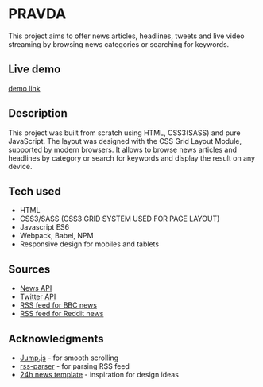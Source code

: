 # PRAVDA

This project aims to offer news articles, headlines, tweets and live video streaming by browsing news categories or searching for keywords.


## Live demo

[demo link](https://leonard186.github.io/pravda/dist/index.html)


## Description

This project was built from scratch using HTML, CSS3(SASS) and pure JavaScript. 
The layout was designed with the CSS Grid Layout Module, supported by modern browsers. 
It allows to browse news articles and headlines by category or search for keywords and display the result on any 
device. 


## Tech used

* HTML
* CSS3/SASS (CSS3 GRID SYSTEM USED FOR PAGE LAYOUT)
* Javascript ES6
* Webpack, Babel, NPM
* Responsive design for mobiles and tablets

## Sources

* [News API](https://newsapi.org/)
* [Twitter API](https://developer.twitter.com/en/docs/api-reference-index.html)
* [RSS feed for BBC news](http://feeds.bbci.co.uk/news/rss.xml)
* [RSS feed for Reddit news](https://www.reddit.com/wiki/rss)

## Acknowledgments

* [Jump.js](https://github.com/callmecavs/jump.js) - for smooth scrolling
* [rss-parser](https://www.npmjs.com/package/rss-parser) - for parsing RSS feed
* [24h news template](http://via-theme.com/24hNews/#) - inspiration for design ideas

